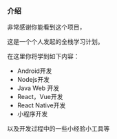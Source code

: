 ### 介绍

<!--
is a ✨ _special_ ✨ repository because its `README.md` (this file) appears on your GitHub profile.
-->

非常感谢你能看到这个项目，

这是一个个人发起的全栈学习计划。


在这里你将学到如下内容：

- Android开发
- Nodejs开发
- Java Web 开发
- React，Vue开发
- React Native开发
- 小程序开发

以及开发过程中的一些小经验小工具等
